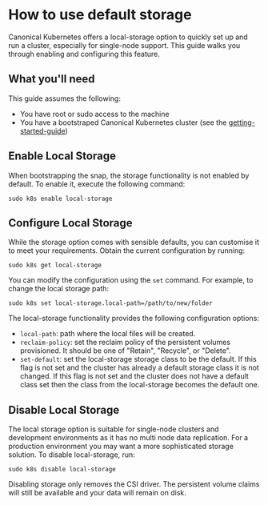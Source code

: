 # How to use default storage

Canonical Kubernetes offers a local-storage option to quickly set up and run a
cluster, especially for single-node support. This guide walks you through
enabling and configuring this feature.

## What you'll need

This guide assumes the following:

- You have root or sudo access to the machine
- You have a bootstraped Canonical Kubernetes cluster (see the
  [getting-started-guide])


## Enable Local Storage

When bootstrapping the snap, the storage functionality is not enabled by
default. To enable it, execute the following command:

```
sudo k8s enable local-storage
```

## Configure Local Storage

While the storage option comes with sensible defaults, you can customise it to
meet your requirements. Obtain the current configuration by running:

```
sudo k8s get local-storage
```

You can modify the configuration using the `set` command. For example, to
change the local storage path:

```
sudo k8s set local-storage.local-path=/path/to/new/folder
```

The local-storage functionality provides the following configuration options:

- `local-path`: path where the local files will be created.
- `reclaim-policy`: set the reclaim policy of the persistent volumes
  provisioned. It should be one of "Retain", "Recycle", or "Delete".
- `set-default`: set the local-storage storage class to be the default. If
  this flag is not set and the cluster has already a default storage class it
  is not changed. If this flag is not set and the cluster does not have a
  default class set then the class from the local-storage becomes the default
  one.

## Disable Local Storage

The local storage option is suitable for single-node clusters and development
environments as it has no multi node data replication.
For a production environment you may want a more sophisticated
storage solution. To disable local-storage, run:

```
sudo k8s disable local-storage
```

Disabling storage only removes the CSI driver. The persistent volume claims
will still be available and your data will remain on disk.


<!-- LINKS -->
[getting-started-guide]: ../tutorial/getting-started.md